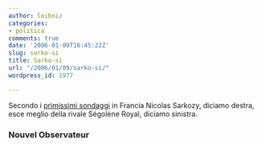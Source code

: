 ```yaml
---
author: leibniz
categories:
- politica
comments: true
date: '2006-01-09T16:45:22Z'
slug: sarko-si
title: Sarko-sì
url: "/2006/01/09/sarko-si/"
wordpress_id: 1977

---
```

Secondo i [primissimi sondaggi](http://permanent.nouvelobs.com/politique/20060109.OBS1371.html) in Francia Nicolas Sarkozy, diciamo destra, esce meglio della rivale Ségolène Royal, diciamo sinistra.


### Nouvel Observateur
